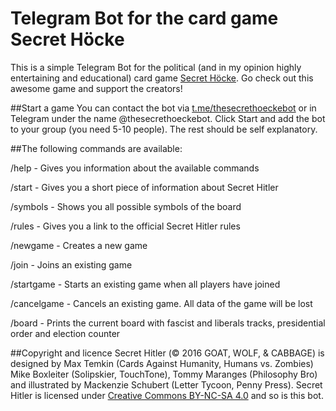 # Telegram Bot for the card game Secret Höcke
This is a simple Telegram Bot for the political (and in my opinion highly entertaining and educational) card game [Secret Höcke](http://secrethitler.com/).
Go check out this awesome game and support the creators!

##Start a game
You can contact the bot via [t.me/thesecrethoeckebot](https://t.me/thesecrethoeckebot) or in Telegram under the name @thesecrethoeckebot.
Click Start and add the bot to your group (you need 5-10 people). The rest should be self explanatory.

##The following commands are available:

/help - Gives you information about the available commands

/start - Gives you a short piece of information about Secret Hitler

/symbols - Shows you all possible symbols of the board

/rules - Gives you a link to the official Secret Hitler rules

/newgame - Creates a new game

/join - Joins an existing game

/startgame - Starts an existing game when all players have joined

/cancelgame - Cancels an existing game. All data of the game will be lost

/board - Prints the current board with fascist and liberals tracks, presidential order and election counter

##Copyright and licence
Secret Hitler (© 2016 GOAT, WOLF, & CABBAGE) is designed by Max Temkin (Cards Against Humanity, Humans vs. Zombies) Mike Boxleiter (Solipskier, TouchTone), Tommy Maranges (Philosophy Bro) and illustrated by Mackenzie Schubert (Letter Tycoon, Penny Press).
Secret Hitler is licensed under [Creative Commons BY-NC-SA 4.0](https://creativecommons.org/licenses/by-nc-sa/4.0/) and so is this bot.
